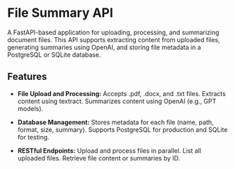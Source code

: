 <h1> File Summary API</h1>


A FastAPI-based application for uploading, processing, and summarizing document files. This API supports extracting content from uploaded files, generating summaries using OpenAI, and storing file metadata in a PostgreSQL or SQLite database.

Features
--------

*   **File Upload and Processing:**
Accepts .pdf, .docx, and .txt files.
Extracts content using textract.
Summarizes content using OpenAI (e.g., GPT models).

*   **Database Management:**
Stores metadata for each file (name, path, format, size, summary).
Supports PostgreSQL for production and SQLite for testing.

*   **RESTful Endpoints:**
Upload and process files in parallel.
List all uploaded files.
Retrieve file content or summaries by ID.



